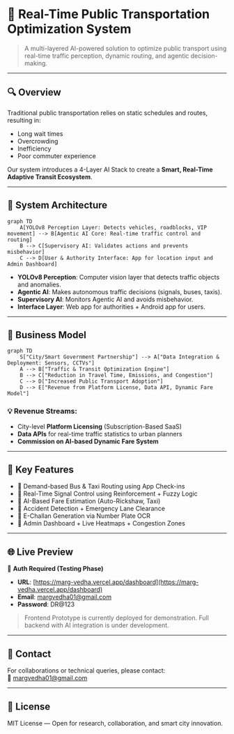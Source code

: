 # 🚦 Real-Time Public Transportation Optimization System

> A multi-layered AI-powered solution to optimize public transport using real-time traffic perception, dynamic routing, and agentic decision-making.

---

## 🔍 Overview

Traditional public transportation relies on static schedules and routes, resulting in:
- Long wait times
- Overcrowding
- Inefficiency
- Poor commuter experience

Our system introduces a 4-Layer AI Stack to create a **Smart, Real-Time Adaptive Transit Ecosystem**.

---

## 🧠 System Architecture

```mermaid
graph TD
    A[YOLOv8 Perception Layer: Detects vehicles, roadblocks, VIP movement] --> B[Agentic AI Core: Real-time traffic control and routing]
    B --> C[Supervisory AI: Validates actions and prevents misbehavior]
    C --> D[User & Authority Interface: App for location input and Admin Dashboard]
```

- **YOLOv8 Perception**: Computer vision layer that detects traffic objects and anomalies.
- **Agentic AI**: Makes autonomous traffic decisions (signals, buses, taxis).
- **Supervisory AI**: Monitors Agentic AI and avoids misbehavior.
- **Interface Layer**: Web app for authorities + Android app for users.

---

## 💼 Business Model

```mermaid
graph TD
    S["City/Smart Government Partnership"] --> A["Data Integration & Deployment: Sensors, CCTVs"]
    A --> B["Traffic & Transit Optimization Engine"]
    B --> C["Reduction in Travel Time, Emissions, and Congestion"]
    C --> D["Increased Public Transport Adoption"]
    D --> E["Revenue from Platform License, Data API, Dynamic Fare Model"]

```

### 💡 Revenue Streams:
- City-level **Platform Licensing** (Subscription-Based SaaS)
- **Data APIs** for real-time traffic statistics to urban planners
- **Commission on AI-based Dynamic Fare System**

---

## 🔑 Key Features

- 🚌 Demand-based Bus & Taxi Routing using App Check-ins
- 🚦 Real-Time Signal Control using Reinforcement + Fuzzy Logic
- 🧾 AI-Based Fare Estimation (Auto-Rickshaw, Taxi)
- 🛑 Accident Detection + Emergency Lane Clearance
- 👮 E-Challan Generation via Number Plate OCR
- 📡 Admin Dashboard + Live Heatmaps + Congestion Zones

---

## 🌐 Live Preview

🔐 **Auth Required (Testing Phase)**  
- **URL**: [https://marg-vedha.vercel.app/dashboard](https://marg-vedha.vercel.app/dashboard)  
- **Email**: margvedha01@gmail.com  
- **Password**: DR@123

> Frontend Prototype is currently deployed for demonstration. Full backend with AI integration is under development.

---

## 📩 Contact

For collaborations or technical queries, please contact:  
📧 margvedha01@gmail.com

---

## 📜 License

MIT License — Open for research, collaboration, and smart city innovation.
